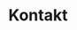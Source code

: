 ---
title: "Kontakt"
meta_title: ""
description: "this is meta description"
draft: false

# Contact Information
phone: "+49 228 287 13405"
phone_hours: "Donnerstags und Freitags: 9:00 - 15:00 Uhr"
email: "merten.mallwitz@ukbonn.de"
---